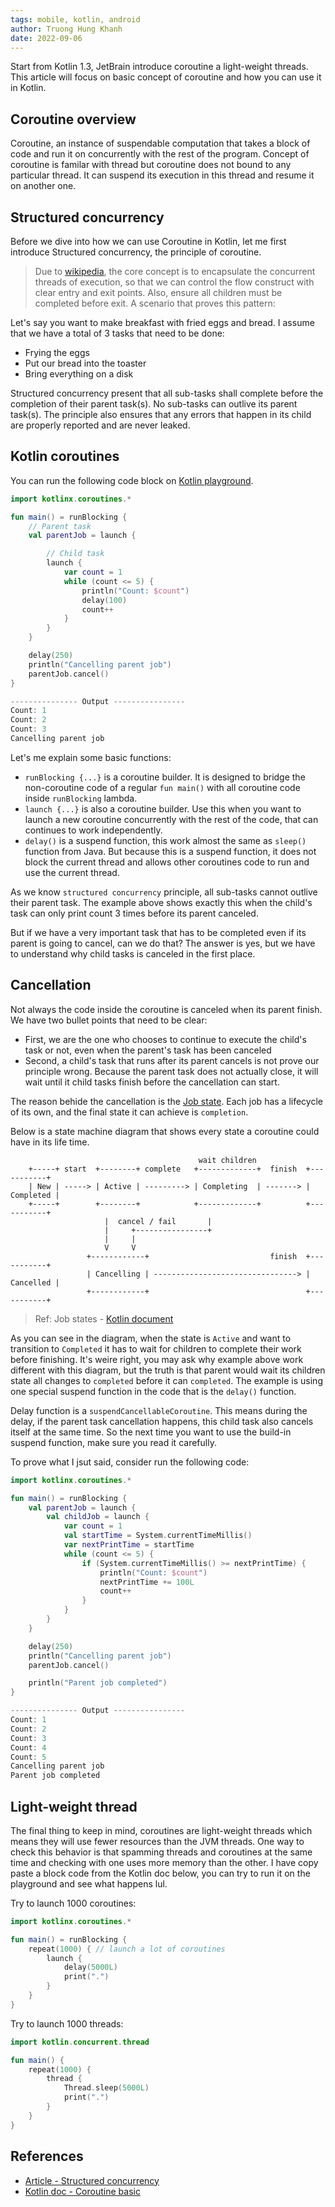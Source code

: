 ```yaml
---
tags: mobile, kotlin, android
author: Truong Hung Khanh
date: 2022-09-06
---
```


Start from Kotlin 1.3, JetBrain introduce coroutine a light-weight threads. This article will focus on basic concept of coroutine and how you can use it in Kotlin.

## Coroutine overview

Coroutine, an instance of suspendable computation that takes a block of code and run it on concurrently with the rest of the program. Concept of coroutine is familar with thread but coroutine does not bound to any particular thread. It can suspend its execution in this thread and resume it on another one.

## Structured concurrency

Before we dive into how we can use Coroutine in Kotlin, let me first introduce Structured concurrency, the principle of coroutine.

>Due to [wikipedia](https://en.wikipedia.org/wiki/Structured_concurrency), the core concept is to encapsulate the concurrent threads of execution, so that we can control the flow construct with clear entry and exit points. Also, ensure all children must be completed before exit. A scenario that proves this pattern:

Let's say you want to make breakfast with fried eggs and bread. I assume that we have a total of 3 tasks that need to be done:
- Frying the eggs
- Put our bread into the toaster
- Bring everything on a disk

Structured concurrency present that all sub-tasks shall complete before the completion of their parent task(s). No sub-tasks can outlive its parent task(s). The principle also ensures that any errors that happen in its child are properly reported and are never leaked.

## Kotlin coroutines

You can run the following code block on [Kotlin playground](https://play.kotlinlang.org/).

```kotlin
import kotlinx.coroutines.*

fun main() = runBlocking {
    // Parent task
    val parentJob = launch {

        // Child task
		launch {
            var count = 1
            while (count <= 5) {
                println("Count: $count")
                delay(100)
                count++
            }
        }
    }

    delay(250)
    println("Cancelling parent job")
    parentJob.cancel()
}

--------------- Output ----------------
Count: 1
Count: 2
Count: 3
Cancelling parent job
```

Let's me explain some basic functions:
- `runBlocking {...}` is a coroutine builder. It is designed to bridge the non-coroutine code of a regular `fun main()` with all coroutine code inside `runBlocking` lambda.
- `launch {...}` is also a coroutine builder. Use this when you want to launch a new coroutine concurrently with the rest of the code, that can continues to work independently.
- `delay()` is a suspend function, this work almost the same as `sleep()` function from Java. But because this is a suspend function, it does not block the current thread and allows other coroutines code to run and use the current thread.

As we know `structured concurrency` principle, all sub-tasks cannot outlive their parent task. The example above shows exactly this when the child's task can only print count 3 times before its parent canceled. 

But if we have a very important task that has to be completed even if its parent is going to cancel, can we do that? The answer is yes, but we have to understand why child tasks is canceled in the first place.

## Cancellation

Not always the code inside the coroutine is canceled when its parent finish. We have two bullet points that need to be clear:
- First, we are the one who chooses to continue to execute the child's task or not, even when the parent's task has been canceled
- Second, a child's task that runs after its parent cancels is not prove our principle wrong. Because the parent task does not actually close, it will wait until it child tasks finish before the cancellation can start.

The reason behide the cancellation is the [Job state](https://kotlinlang.org/api/kotlinx.coroutines/kotlinx-coroutines-core/kotlinx.coroutines/-job/). Each job has a lifecycle of its own, and the final state it can achieve is `completion`.

Below is a state machine diagram that shows every state a coroutine could have in its life time.

```
                                          wait children
    +-----+ start  +--------+ complete   +-------------+  finish  +-----------+
    | New | -----> | Active | ---------> | Completing  | -------> | Completed |
    +-----+        +--------+            +-------------+          +-----------+
                     |  cancel / fail       |
                     |     +----------------+
                     |     |
                     V     V
                 +------------+                           finish  +-----------+
                 | Cancelling | --------------------------------> | Cancelled |
                 +------------+                                   +-----------+
```
> Ref: Job states - [Kotlin document](https://kotlinlang.org/api/kotlinx.coroutines/kotlinx-coroutines-core/kotlinx.coroutines/-job/)

As you can see in the diagram, when the state is `Active` and want to transition to `Completed` it has to wait for children to complete their work before finishing. It's weire right, you may ask why example above work different with this diagram, but the truth is that parent would wait its children state all changes to `completed` before it can `completed`. The example is using one special suspend function in the code that is the `delay()` function.

Delay function is a `suspendCancellableCoroutine`. This means during the delay, if the parent task cancellation happens, this child task also cancels itself at the same time. So the next time you want to use the build-in suspend function, make sure you read it carefully.

To prove what I jsut said, consider run the following code:
```kotlin
import kotlinx.coroutines.*

fun main() = runBlocking {
    val parentJob = launch {
        val childJob = launch {
            var count = 1
            val startTime = System.currentTimeMillis()
            var nextPrintTime = startTime
            while (count <= 5) {
                if (System.currentTimeMillis() >= nextPrintTime) {
                    println("Count: $count")
                    nextPrintTime += 100L
                    count++
                }
            }
        }
    }

    delay(250)
    println("Cancelling parent job")
    parentJob.cancel()

    println("Parent job completed")
}

--------------- Output ----------------
Count: 1
Count: 2
Count: 3
Count: 4
Count: 5
Cancelling parent job
Parent job completed
```

## Light-weight thread

The final thing to keep in mind, coroutines are light-weight threads which means they will use fewer resources than the JVM threads. One way to check this behavior is that spamming threads and coroutines at the same time and checking with one uses more memory than the other. I have copy paste a block code from the Kotlin doc below, you can try to run it on the playground and see what happens lul.

Try to launch 1000 coroutines:
```kotlin
import kotlinx.coroutines.*

fun main() = runBlocking {
    repeat(1000) { // launch a lot of coroutines
        launch {
            delay(5000L)
            print(".")
        }
    }
}
```

Try to launch 1000 threads:
```kotlin
import kotlin.concurrent.thread

fun main() {
    repeat(1000) {
        thread {
            Thread.sleep(5000L)
            print(".")
        }
    }
}
```

## References

- [Article - Structured concurrency](https://proandroiddev.com/structured-concurrency-in-action-97c749a8f755#:~:text=%E2%80%9CStructured%20concurrency%E2%80%9D%20refers%20to%20a,scope%20of%20a%20parent%20operation.)
- [Kotlin doc - Coroutine basic](https://kotlinlang.org/docs/coroutines-basics.html)
